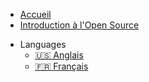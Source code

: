 - [Accueil](../../../README.md)
- [Introduction à l'Open Source](/intro-to-oss/translations/fr/)
<!-- - [⭐ Donner une étoile au projet](https://github.com/open-sauced/intro) -->
- Languages
  - [:us: Anglais](/intro-to-oss/)
  - [:fr: Français](/intro-to-oss/translations/fr/)
